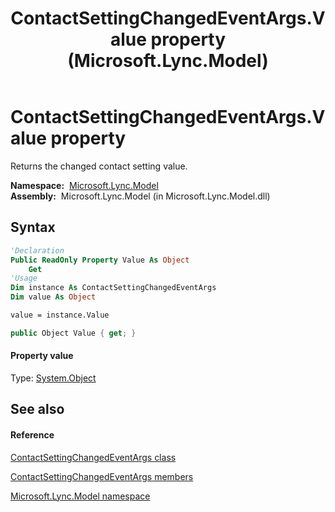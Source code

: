 ﻿---
title: ContactSettingChangedEventArgs.Value property  (Microsoft.Lync.Model)
TOCTitle: 'Value property '
ms:assetid: P:Microsoft.Lync.Model.ContactSettingChangedEventArgs.Value_DI_3_UC_OCS14MrefLyncWPF
ms:mtpsurl: https://msdn.microsoft.com/en-us/library/microsoft.lync.model.contactsettingchangedeventargs.value_di_3_uc_ocs14mreflyncwpf(v=office.15)
ms:contentKeyID: 48601144
ms.date: 07/28/2014
mtps_version: v=office.15
f1_keywords:
- Microsoft.Lync.Model.ContactSettingChangedEventArgs.Value
dev_langs:
- CSharp
- JScript
- VB
- other
---

# ContactSettingChangedEventArgs.Value property

Returns the changed contact setting value.

**Namespace:**  [Microsoft.Lync.Model](microsoft-lync-model-namespace_2.md)  
**Assembly:**  Microsoft.Lync.Model (in Microsoft.Lync.Model.dll)

## Syntax

``` vb
'Declaration
Public ReadOnly Property Value As Object
    Get
'Usage
Dim instance As ContactSettingChangedEventArgs
Dim value As Object

value = instance.Value
```

``` csharp
public Object Value { get; }
```

#### Property value

Type: [System.Object](http://msdn2.microsoft.com/en-us/library/e5kfa45b)  

## See also

#### Reference

[ContactSettingChangedEventArgs class](contactsettingchangedeventargs-class-microsoft-lync-model_2.md)

[ContactSettingChangedEventArgs members](contactsettingchangedeventargs-members-microsoft-lync-model_2.md)

[Microsoft.Lync.Model namespace](microsoft-lync-model-namespace_2.md)

